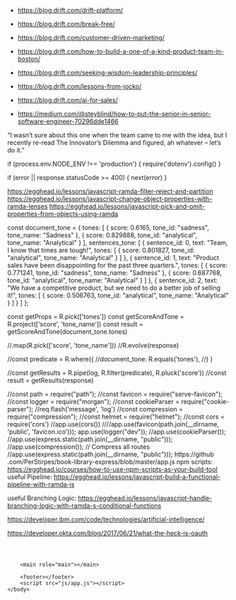 * https://blog.drift.com/drift-platform/
* https://blog.drift.com/break-free/
* https://blog.drift.com/customer-driven-marketing/
* https://blog.drift.com/how-to-build-a-one-of-a-kind-product-team-in-boston/
* https://blog.drift.com/seeking-wisdom-leadership-principles/
* https://blog.drift.com/lessons-from-jocko/

* https://blog.drift.com/ai-for-sales/
* https://medium.com/@steyblind/how-to-put-the-senior-in-senior-software-engineer-70296dde1466

“I wasn’t sure about this one when the team came to me with the idea, but I recently re-read The Innovator’s Dilemma and figured, ah whatever – let’s do it.”

if (process.env.NODE_ENV !== 'production') {
  require('dotenv').config()
}

if (error || response.statusCode >= 400) {
        next(error)
    }
      

https://egghead.io/lessons/javascript-ramda-filter-reject-and-partition
https://egghead.io/lessons/javascript-change-object-properties-with-ramda-lenses
https://egghead.io/lessons/javascript-pick-and-omit-properties-from-objects-using-ramda

const document_tone = {
    tones: [
      {
        score: 0.6165,
        tone_id: "sadness",
        tone_name: "Sadness"
      },
      {
        score: 0.829888,
        tone_id: "analytical",
        tone_name: "Analytical"
      }
    ],
  sentences_tone: [
    {
      sentence_id: 0,
      text: "Team, I know that times are tough!",
      tones: [
        {
          score: 0.801827,
          tone_id: "analytical",
          tone_name: "Analytical"
        }
      ]
    },
    {
      sentence_id: 1,
      text:
        "Product sales have been disappointing for the past three quarters.",
      tones: [
        {
          score: 0.771241,
          tone_id: "sadness",
          tone_name: "Sadness"
        },
        {
          score: 0.687768,
          tone_id: "analytical",
          tone_name: "Analytical"
        }
      ]
    },
    {
      sentence_id: 2,
      text:
        "We have a competitive product, but we need to do a better job of selling it!",
      tones: [
        {
          score: 0.506763,
          tone_id: "analytical",
          tone_name: "Analytical"
        }
      ]
    }
  ]
};

const getProps = R.pick(['tones'])
const getScoreAndTone = R.project(['score', 'tone_name'])
const result = getScoreAndTone(document_tone.tones)

//.map(R.pick(['score', 'tone_name']))
//R.evolve(response)


//const predicate = R.where({
  //document_tone: R.equals('tones'),
//} )


//const getResults = R.pipe(log, R.filter(predicate), R.pluck('score'))
//const result = getResults(response)

//const path = require("path");
//const favicon = require("serve-favicon");
//const logger = require("morgan");
//const cookieParser = require("cookie-parser");
//req.flash('message', 'log')
//const compression = require("compression");
//const helmet = require("helmet");
//const cors = require('cors')
//app.use(cors())
////app.use(favicon(path.join(__dirname, 'public', 'favicon.ico')));
app.use(logger("dev"));
//app.use(cookieParser());
//app.use(express.static(path.join(__dirname, "public")));
//app.use(compression()); // Compress all routes
//app.use(express.static(path.join(__dirname, "public")));
https://github
.com/PerStirpes/book-library-express/blob/master/app.js
npm scripts: https://egghead.io/courses/how-to-use-npm-scripts-as-your-build-tool
useful Pipeline: https://egghead.io/lessons/javascript-build-a-functional-pipeline-with-ramda-js

useful Branching Logic: https://egghead.io/lessons/javascript-handle-branching-logic-with-ramda-s-conditional-functions


https://developer.ibm.com/code/technologies/artificial-intelligence/

https://developer.okta.com/blog/2017/06/21/what-the-heck-is-oauth




<!DOCTYPE html>
<html lang="en">
    <head>
        <title>Title</title>
        <meta charset="UTF-8" />
        <meta name="viewport" content="width=device-width, initial-scale=1, shrink-to-fit=no" />
        <meta http-equiv="X-UA-Compatible" content="ie=edge" />
        <meta name="theme-color" content="#000000" />
        <meta name="twitter:card" content="summary_large_image" />
        <meta name="twitter:site" content="@2_up" />
        <link rel="stylesheet" href="css/normalize.css"/>
        <link rel="shortcut icon" href="images/favicon.png" />
        <link rel="stylesheet" href="css/main.css" />
    </head>
    <body>
        <header role="banner">
            <nav></nav>
        </header>
        
        <main role="main"></main>
        
        <footer></footer>
        <script src="js/app.js"></script>
    </body>
</html>
